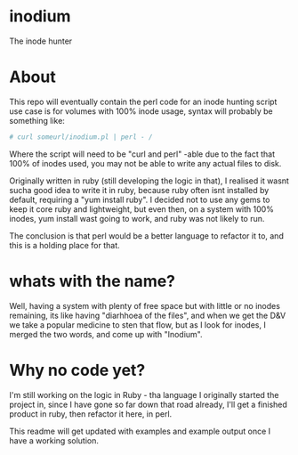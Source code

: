 # inodium
The inode hunter

# About

This repo will eventually contain the perl code for an inode hunting script use case is for volumes with 100% inode usage, syntax will probably be something like:

```bash
# curl someurl/inodium.pl | perl - /
```

Where the script will need to be "curl and perl" -able due to the fact that 100% of inodes used, you may not be able to write any actual files to disk.

Originally written in ruby (still developing the logic in that), I realised it wasnt sucha good idea to write it in ruby, because ruby often isnt installed by default, requiring a "yum install ruby". I decided not to use any gems to keep it core ruby and lightweight, but even then, on a system with 100% inodes, yum install wast going to work, and ruby was not likely to run.

The conclusion is that perl would be a better language to refactor it to, and this is a holding place for that.

# whats with the name?

Well, having a system with plenty of free space but with little or no inodes remaining, its like having "diarhhoea of the files", and when we get the D&V we take a popular medicine to sten that flow, but as I look for inodes, I merged the two words, and come up with "Inodium".

# Why no code yet?

I'm still working on the logic in Ruby - tha language I originally started the project in, since I have gone so far down that road already, I'll get a finished product in ruby, then refactor it here, in perl.

This readme will get updated with examples and example output once I have a working solution.
